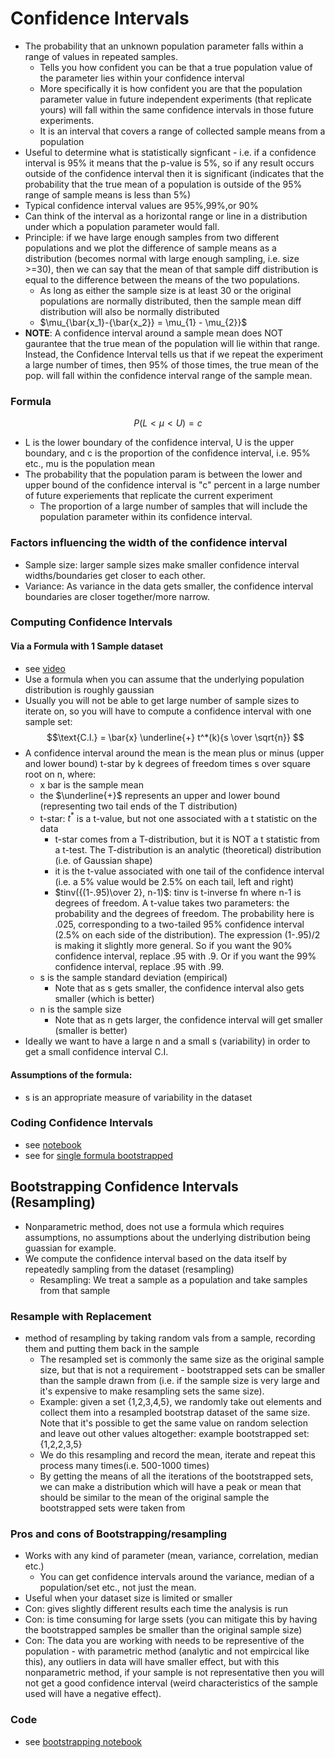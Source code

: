 # Confidence Intervals

- The probability that an unknown population parameter falls within a range of values in repeated samples.
  - Tells you how confident you can be that a true population value of the parameter lies within your confidence interval
  - More specifically it is how confident you are that the population parameter value in future independent experiments (that replicate yours) will fall within the same confidence intervals in those future experiments.
  - It is an interval that covers a range of collected sample means from a population
- Useful to determine what is statistically signficant - i.e. if a confidence interval is 95% it means that the p-value is 5%, so if any result occurs outside of the confidence interval then it is significant (indicates that the probability that the true mean of a population is outside of the 95% range of sample means is less than 5%)
- Typical confidence interval values are 95%,99%,or 90%
- Can think of the interval as a horizontal range or line in a distribution under which a population parameter would fall.
- Principle: if we have large enough samples from two different populations and we plot the difference of sample means as a distribution (becomes normal with large enough sampling, i.e. size >=30), then we can say that the mean of that sample diff distribution is equal to the difference between the means of the two populations.
  - As long as either the sample size is at least 30 or the original populations are normally distributed, then the sample mean diff distribution will also be normally distributed
  - $\mu_{\bar{x_1}-{\bar{x_2}} = \mu_{1} - \mu_{2}}$
- **NOTE**: A confidence interval around a sample mean does NOT gaurantee that the true mean of the population will lie within that range. Instead, the Confidence Interval tells us that if we repeat the experiment a large number of times, then 95% of those times, the true mean of the pop. will fall within the confidence interval range of the sample mean.

### Formula

$$P(L < \mu < U) = c$$

- L is the lower boundary of the confidence interval, U is the upper boundary, and c is the proportion of the confidence interval, i.e. 95% etc., mu is the population mean
- The probability that the population param is between the lower and upper bound of the confidence interval is "c" percent in a large number of future experiements that replicate the current experiment
  - The proportion of a large number of samples that will include the population parameter within its confidence interval.

### Factors influencing the width of the confidence interval

- Sample size: larger sample sizes make smaller confidence interval widths/boundaries get closer to each other.
- Variance: As variance in the data gets smaller, the confidence interval boundaries are closer together/more narrow.

### Computing Confidence Intervals

#### Via a Formula with 1 Sample dataset

- see [video](https://www.udemy.com/course/statsml_x/learn/lecture/20025080)
- Use a formula when you can assume that the underlying population distribution is roughly gaussian
- Usually you will not be able to get large number of sample sizes to iterate on, so you will have to compute a confidence interval with one sample set:
  $$\text{C.I.} = \bar{x} \underline{+} t^*(k){s \over \sqrt{n}} $$
- A confidence interval around the mean is the mean plus or minus (upper and lower bound) t-star by k degrees of freedom times s over square root on n, where:
  - x bar is the sample mean
  - the $\underline{+}$ represents an upper and lower bound (representing two tail ends of the T distribution)
  - t-star: $t^*$ is a t-value, but not one associated with a t statistic on the data
    - t-star comes from a T-distribution, but it is NOT a t statistic from a t-test. The T-distribution is an analytic (theoretical) distribution (i.e. of Gaussian shape)
    - it is the t-value associated with one tail of the confidence interval (i.e. a 5% value would be 2.5% on each tail, left and right)
    - $tinv({(1-.95)\over 2}, n-1)$: tinv is t-inverse fn where n-1 is degrees of freedom. A t-value takes two parameters: the probability and the degrees of freedom. The probability here is .025, corresponding to a two-tailed 95% confidence interval (2.5% on each side of the distribution). The expression (1-.95)/2 is making it slightly more general. So if you want the 90% confidence interval, replace .95 with .9. Or if you want the 99% confidence interval, replace .95 with .99.
  - s is the sample standard deviation (empirical)
    - Note that as s gets smaller, the confidence interval also gets smaller (which is better)
  - n is the sample size
    - Note that as n gets larger, the confidence interval will get smaller (smaller is better)
- Ideally we want to have a large n and a small s (variability) in order to get a small confidence interval C.I.

#### Assumptions of the formula:

- s is an appropriate measure of variability in the dataset

### Coding Confidence Intervals

- see [notebook](/statsML/confint/stats_confint_analytic.ipynb)
- see for [single formula bootstrapped](/statsML/confint/stats_confint_bootstrap.ipynb)

## Bootstrapping Confidence Intervals (Resampling)

- Nonparametric method, does not use a formula which requires assumptions, no assumptions about the underlying distribution being guassian for example.
- We compute the confidence interval based on the data itself by repeatedly sampling from the dataset (resampling)
  - Resampling: We treat a sample as a population and take samples from that sample

### Resample with Replacement

- method of resampling by taking random vals from a sample, recording them and putting them back in the sample
  - The resampled set is commonly the same size as the original sample size, but that is not a requirement - bootstrapped sets can be smaller than the sample drawn from (i.e. if the sample size is very large and it's expensive to make resampling sets the same size).
  - Example: given a set {1,2,3,4,5}, we randomly take out elements and collect them into a resampled bootstrap dataset of the same size. Note that it's possible to get the same value on random selection and leave out other values altogether: example bootstrapped set: {1,2,2,3,5}
  - We do this resampling and record the mean, iterate and repeat this process many times(i.e. 500-1000 times)
  - By getting the means of all the iterations of the bootstrapped sets, we can make a distribution which will have a peak or mean that should be similar to the mean of the original sample the bootstrapped sets were taken from

### Pros and cons of Bootstrapping/resampling

- Works with any kind of parameter (mean, variance, correlation, median etc.)
  - You can get confidence intervals around the variance, median of a population/set etc., not just the mean.
- Useful when your dataset size is limited or smaller
- Con: gives slightly different results each time the analysis is run
- Con: is time consuming for large ssets (you can mitigate this by having the bootstrapped samples be smaller than the original sample size)
- Con: The data you are working with needs to be representive of the population - with parametric method (analytic and not empircical like this), any outliers in data will have smaller effect, but with this nonparametric method, if your sample is not representative then you will not get a good confidence interval (weird characteristics of the sample used will have a negative effect).

### Code

- see [bootstrapping notebook](../../statsML/confint/stats_confint_bootstrap.ipynb)
